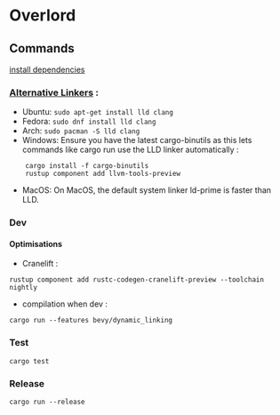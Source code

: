 # Overlord

## Commands
[install dependencies](https://bevyengine.org/learn/quick-start/getting-started/setup/#installing-os-dependencies)


### [Alternative Linkers](https://bevyengine.org/learn/quick-start/getting-started/setup/#alternative-linkers) :
- Ubuntu: `sudo apt-get install lld clang`
- Fedora: `sudo dnf install lld clang`
- Arch: `sudo pacman -S lld clang`
- Windows: Ensure you have the latest cargo-binutils as this lets commands like cargo run use the LLD linker automatically :
```shell
    cargo install -f cargo-binutils
    rustup component add llvm-tools-preview
```
- MacOS: On MacOS, the default system linker ld-prime is faster than LLD.

### Dev
#### Optimisations
- Cranelift :
```shell
rustup component add rustc-codegen-cranelift-preview --toolchain nightly
```

- compilation when dev :
```shell
cargo run --features bevy/dynamic_linking
```

### Test

```shell
cargo test
```

### Release

```shell
cargo run --release
```
